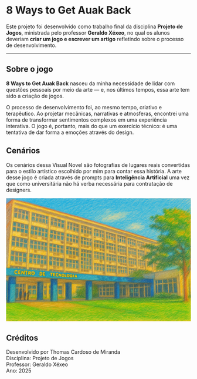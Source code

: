 # 8 Ways to Get Auak Back

Este projeto foi desenvolvido como trabalho final da disciplina **Projeto de Jogos**, ministrada pelo professor **Geraldo Xéxeo**, no qual os alunos deveriam **criar um jogo e escrever um artigo** refletindo sobre o processo de desenvolvimento.

---

## Sobre o jogo

**8 Ways to Get Auak Back** nasceu da minha necessidade de lidar com questões pessoais por meio da arte — e, nos últimos tempos, essa arte tem sido a criação de jogos.

O processo de desenvolvimento foi, ao mesmo tempo, criativo e terapêutico. Ao projetar mecânicas, narrativas e atmosferas, encontrei uma forma de transformar sentimentos complexos em uma experiência interativa. O jogo é, portanto, mais do que um exercício técnico: é uma tentativa de dar forma a emoções através do design.


## Cenários
Os cenários dessa Visual Novel são fotografias de  lugares reais convertidas para o estilo artístico escolhido por mim para contar essa história. A arte desse jogo é criada através de prompts para **Inteligência Artificial** uma vez que como universitária não há verba necessária para contratação de designers.
 
![CT UFRJ](ct_ufrj.png)

## Créditos

Desenvolvido por Thomas Cardoso de Miranda  
Disciplina: Projeto de Jogos  
Professor: Geraldo Xéxeo  
Ano: 2025

